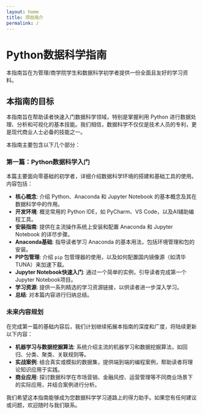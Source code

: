 ```yaml
---
layout: home
title: 项目简介
permalink: /
---
```


# Python数据科学指南

本指南旨在为管理/商学院学生和数据科学初学者提供一份全面且友好的学习资料。

## 本指南的目标

本指南旨在帮助读者快速入门数据科学领域，特别是掌握利用 Python 进行数据处理、分析和可视化的基本技能。我们相信，数据科学不仅仅是技术人员的专利，更是现代商业人士必备的技能之一。

本指南主要包含以下几个部分：

### 第一篇：Python数据科学入门

本篇主要面向零基础的初学者，详细介绍数据科学环境的搭建和基础工具的使用。内容包括：

*   **核心概念**: 介绍 Python、Anaconda 和 Jupyter Notebook 的基本概念及其在数据科学中的作用。
*   **开发环境**: 概览常用的 Python IDE，如 PyCharm、VS Code，以及AI辅助编程工具。
*   **安装指南**: 提供在主流操作系统上安装和配置 Anaconda 和 Jupyter Notebook 的详尽步骤。
*   **Anaconda基础**: 指导读者学习 Anaconda 的基本用法，包括环境管理和包的安装。
*   **PIP包管理**: 介绍 `pip` 包管理器的使用，以及如何配置国内镜像源（如清华TUNA）来加速下载。
*   **Jupyter Notebook快速入门**: 通过一个简单的实例，引导读者完成第一个Jupyter Notebook项目。
*   **学习资源**: 提供一系列精选的学习资源链接，以供读者进一步深入学习。
*   **总结**: 对本篇内容进行归纳总结。

### 未来内容规划

在完成第一篇的基础内容后，我们计划继续拓展本指南的深度和广度，将陆续更新以下内容：

*   **机器学习与数据挖掘算法**: 系统介绍主流的机器学习和数据挖掘算法，如回归、分类、聚类、关联规则等。
*   **实战案例**: 结合真实或模拟的数据集，提供端到端的编程案例，帮助读者将理论知识应用于实践。
*   **商业应用**: 探讨数据科学在市场营销、金融风控、运营管理等不同商业场景下的实际应用，并结合案例进行分析。

我们希望这本指南能够成为您数据科学学习道路上的得力助手。如果您有任何建议或问题，欢迎随时与我们联系。